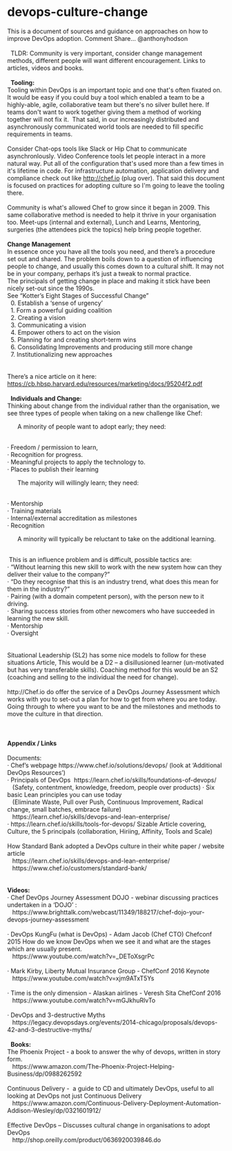 # devops-culture-change
This is a document of sources and guidance on approaches on how to improve DevOps adoption. Comment Share... @anthonyhodson
</br> 
</br> 
TLDR: Community is very important, consider change management methods, different people will want different encouragement. Links to articles, videos and books.
 </br> 
 </br> 
<b>Tooling:</b></br>
Tooling within DevOps is an important topic and one that's often fixated on. It would be easy if you could buy a tool which enabled a team to be a highly-able, agile, collaborative team but there's no silver bullet here. If teams don't want to work together giving them a method of working together will not fix it.
&nbsp;That said, in our increasingly distributed and asynchronously communicated world tools are needed to fill specific requirements in teams.
</br>
</br>
Consider Chat-ops tools like Slack or Hip Chat to communicate asynchronlously. Video Conference tools let people interact in a more natural way. Put all of the configuration that's used more than a few times in it's lifetime in code. For infrastructure automation, application delivery and compliance check out like http://chef.io (plug over).
That said this document is focused on practices for adopting culture so I'm going to leave the tooling there.
</br>
</br>
Community is what's allowed Chef to grow since it began in 2009. This same collaborative method is needed to help it thrive in your organisation too. Meet-ups (internal and external), Lunch and Learns, Mentoring, surgeries (the attendees pick the topics) help bring people together. 
</br> 
</br>
<b>Change Management</b></br>
In essence once you have all the tools you need, and there’s a procedure set out and shared. The problem boils down to a question of influencing people to change, and usually this comes down to a cultural shift. It may not be in your company, perhaps it’s just a tweak to normal practice.</br>
The principals of getting change in place and making it stick have been nicely set-out since the 1990s. </br>
See “Kotter’s Eight Stages of Successful Change”</br>
&nbsp;  0. Establish a ‘sense of urgency’</br>
&nbsp;	1. Form a powerful guiding coalition</br>
&nbsp;	2. Creating a vision</br>
&nbsp;	3. Communicating a vision</br>
&nbsp;	4. Empower others to act on the vision</br>
&nbsp;	5. Planning for and creating short-term wins</br>
&nbsp;	6. Consolidating Improvements and producing still more change</br>
&nbsp;	7. Institutionalizing new approaches</br>
</br></br>
There’s a nice article on it here: https://cb.hbsp.harvard.edu/resources/marketing/docs/95204f2.pdf
</br></br> 
<b>Individuals and Change:</b></br>
Thinking about change from the individual rather than the organisation, we see three types of people when taking on a new challenge like Chef:</br>
<ul>A minority of people want to adopt early; they need: </ul></br>
· Freedom / permission to learn, </br>
· Recognition for progress.</br>
· Meaningful projects to apply the technology to.</br>
· Places to publish their learning</br>
<ul>The majority will willingly learn; they need:</ul></br>
· Mentorship</br>
· Training materials </br>
· Internal/external accreditation as milestones</br>
· Recognition</br>
<ul>A minority will typically be reluctant to take on the additional learning.</ul></br>
&nbsp;This is an influence problem and is difficult, possible tactics are:</br>
· “Without learning this new skill to work with the new system how can they deliver their value to the company?” </br>
· “Do they recognise that this is an industry trend, what does this mean for them in the industry?” </br>
· Pairing (with a domain competent person), with the person new to it driving.</br>
· Sharing success stories from other newcomers who have succeeded in learning the new skill.</br>
· Mentorship</br>
· Oversight</br>
</br></br>
Situational Leadership (SL2) has some nice models to follow for these situations Article, This would be a D2 – a disillusioned learner (un-motivated but has very transferable skills). Coaching method for this would be an S2 (coaching and selling to the individual the need for change). 
 </br></br>
http://Chef.io do offer the service of a DevOps Journey Assessment which works with you to set-out a plan for how to get from where you are today. Going through to where you want to be and the milestones and methods to move the culture in that direction.
</br></br>
</br></br>
<b>Appendix / Links</b>
</br></br>
Documents:</br>
· Chef’s webpage  https://www.chef.io/solutions/devops/    (look at ‘Additional DevOps Resources’) </br>
· Principals of DevOps  https://learn.chef.io/skills/foundations-of-devops/</br>
&nbsp;&nbsp;				(Safety, contentment, knowledge, freedom, people over products)
· Six basic Lean principles you can use today </br>
&nbsp;&nbsp;			(Eliminate Waste, Pull over Push, Continuous Improvement, Radical change, small batches, embrace failure)</br>
&nbsp;&nbsp;				https://learn.chef.io/skills/devops-and-lean-enterprise/</br>
· https://learn.chef.io/skills/tools-for-devops/ Sizable Article covering, Culture, the 5 principals (collaboration, Hiriing, Affinity, Tools and Scale)</br>
</br>
How Standard Bank adopted a DevOps culture in their white paper / website article</br>
&nbsp;&nbsp;  https://learn.chef.io/skills/devops-and-lean-enterprise/ </br>
&nbsp;&nbsp;  https://www.chef.io/customers/standard-bank/</br>
 </br></br>
<b>Videos:</b></br>
· Chef DevOps Journey Assessment DOJO - webinar discussing practices undertaken in a ‘DOJO’ :    </br> 
&nbsp;&nbsp;  https://www.brighttalk.com/webcast/11349/188217/chef-dojo-your-devops-journey-assessment
</br></br>
· DevOps KungFu (what is DevOps) - Adam Jacob (Chef CTO) Chefconf 2015 How do we know DevOps when we see it and what are the stages which are usually present.</br>
&nbsp;&nbsp;  https://www.youtube.com/watch?v=_DEToXsgrPc
</br></br>
· Mark Kirby, Liberty Mutual Insurance Group - ChefConf 2016 Keynote</br>
&nbsp;&nbsp;  https://www.youtube.com/watch?v=xjm9ATxT5Ys 
</br></br>
· Time is the only dimension - Alaskan airlines - Veresh Sita ChefConf 2016 </br>
&nbsp;&nbsp;  https://www.youtube.com/watch?v=mGJkhuRlvTo 
</br></br>
· DevOps and 3-destructive Myths </br>
&nbsp;&nbsp;  https://legacy.devopsdays.org/events/2014-chicago/proposals/devops-42-and-3-destructive-myths/ 
</br></br> 
<b>Books:</b></br>
The Phoenix Project - a book to answer the why of devops, written in story form.</br> 
&nbsp;&nbsp;	https://www.amazon.com/The-Phoenix-Project-Helping-Business/dp/0988262592
</br></br>
Continuous Delivery -  a guide to CD and ultimately DevOps, useful to all looking at DevOps not just Continuous Delivery</br>
&nbsp;&nbsp;	https://www.amazon.com/Continuous-Delivery-Deployment-Automation-Addison-Wesley/dp/0321601912/
</br></br>
Effective DevOps – Discusses cultural change in organisations to adopt DevOps</br>
&nbsp;&nbsp;  http://shop.oreilly.com/product/0636920039846.do
